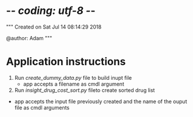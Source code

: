 # -*- coding: utf-8 -*-
"""
Created on Sat Jul 14 08:14:29 2018

@author: Adam
"""

# Application instructions

1. Run *create_dummy_data.py* file to build inupt file
    - app accepts a filename as cmdl argument
2. Run *insight_drug_cost_sort.py* fileto create sorted drug list
 - app accepts the input file previously created and the name of the ouput file as cmdl arguments